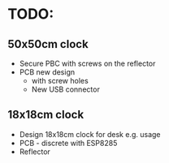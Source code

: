 # TODO:

## 50x50cm clock
- Secure PBC with screws on the reflector
- PCB new design
  - with screw holes
  - New USB connector

## 18x18cm clock
- Design 18x18cm clock for desk e.g. usage
- PCB - discrete with ESP8285
- Reflector

